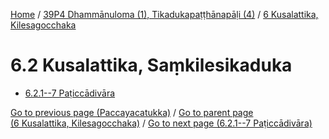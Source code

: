 
[Home](/) / [39P4 Dhammānuloma (1), Tikadukapaṭṭhānapāḷi (4)](../../39P4.md) / [6 Kusalattika, Kilesagocchaka](../6.md)

# 6.2 Kusalattika, Saṃkilesikaduka

* [6.2.1--7 Paṭiccādivāra](6.2/6.2.1--7.md)

[Go to previous page (Paccayacatukka)](6.1/6.1.1--7/Paccayacatukka.md) / [Go to parent page (6 Kusalattika, Kilesagocchaka)](../6.md) / [Go to next page (6.2.1--7 Paṭiccādivāra)](6.2/6.2.1--7.md)


